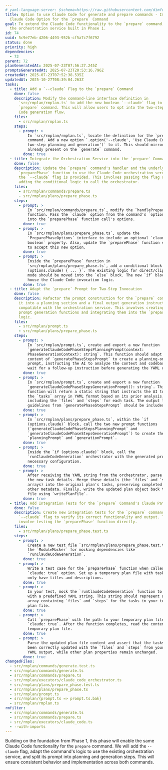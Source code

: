 ```yaml
---
# yaml-language-server: $schema=https://raw.githubusercontent.com/dimfeld/llmutils/main/schema/rmplan-plan-schema.json
title: Option to use Claude Code for generate and prepare commands - Implement
  Claude Code Option for the `prepare` Command
goal: To extend the Claude Code functionality to the `prepare` command, reusing
  the orchestration service built in Phase 1.
id: 74
uuid: 5c9e77eb-4206-4493-952b-cf5a7c7f6792
status: done
priority: high
dependencies:
  - 73
parent: 72
planGeneratedAt: 2025-07-23T07:56:27.245Z
promptsGeneratedAt: 2025-07-23T20:53:16.796Z
createdAt: 2025-07-23T07:52:38.535Z
updatedAt: 2025-10-27T08:39:04.263Z
tasks:
  - title: Add a `--claude` Flag to the `prepare` Command
    done: false
    description: Modify the command-line interface definition in
      `src/rmplan/rmplan.ts` to add the new boolean `--claude` flag to the
      `prepare` command. This will allow users to opt into the two-step Claude
      Code generation flow.
    files:
      - src/rmplan/rmplan.ts
    steps:
      - prompt: >
          In `src/rmplan/rmplan.ts`, locate the definition for the `prepare`
          command. Add a new option `.option('--claude', 'Use Claude Code for
          two-step planning and generation')` to it. This should mirror the flag
          already present on the `generate` command.
        done: true
  - title: Integrate the Orchestration Service into the `prepare` Command
    done: false
    description: Update the `prepare` command's handler and the underlying
      `preparePhase` function to use the Claude Code orchestration service when
      the `--claude` flag is provided. This involves passing the flag down and
      adding the conditional logic to call the orchestrator.
    files:
      - src/rmplan/commands/prepare.ts
      - src/rmplan/plans/prepare_phase.ts
    steps:
      - prompt: >
          In `src/rmplan/commands/prepare.ts`, modify the `handlePrepareCommand`
          function. Pass the `claude` option from the command's `options` object
          into the `preparePhase` function call's options.
        done: true
      - prompt: >
          In `src/rmplan/plans/prepare_phase.ts`, update the
          `PreparePhaseOptions` interface to include an optional `claude?:
          boolean` property. Also, update the `preparePhase` function signature
          to accept this new option.
        done: true
      - prompt: >
          Inside the `preparePhase` function in
          `src/rmplan/plans/prepare_phase.ts`, add a conditional block `if
          (options.claude) { ... }`. The existing logic for direct/clipboard
          mode should be moved into the `else` block. The new `if` block will
          house the Claude Code invocation logic.
        done: true
  - title: Adapt the `prepare` Prompt for Two-Step Invocation
    done: false
    description: Refactor the prompt construction for the `prepare` command to split
      it into a planning section and a final output generation instruction,
      compatible with the orchestration service. This involves creating new
      prompt generation functions and integrating them into the `preparePhase`
      logic.
    files:
      - src/rmplan/prompt.ts
      - src/rmplan/plans/prepare_phase.ts
    steps:
      - prompt: >
          In `src/rmplan/prompt.ts`, create and export a new function
          `generateClaudeCodePhaseStepsPlanningPrompt(context:
          PhaseGenerationContext): string`. This function should adapt the
          content of `generatePhaseStepsPrompt` to create a planning-only
          prompt, instructing the AI to analyze the context and codebase but to
          wait for a follow-up instruction before generating the YAML output.
        done: true
      - prompt: >
          In `src/rmplan/prompt.ts`, create and export a new function
          `generateClaudeCodePhaseStepsGenerationPrompt(): string`. This
          function will return a static string that instructs the AI to generate
          the `tasks` array in YAML format based on its prior analysis,
          including the `files` and `steps` for each task. The output format
          guidelines from `generatePhaseStepsPrompt` should be included.
        done: true
      - prompt: >
          In `src/rmplan/plans/prepare_phase.ts`, within the `if
          (options.claude)` block, call the two new prompt functions
          (`generateClaudeCodePhaseStepsPlanningPrompt` and
          `generateClaudeCodePhaseStepsGenerationPrompt`) to create the
          `planningPrompt` and `generationPrompt`.
        done: true
      - prompt: >
          Inside the `if (options.claude)` block, call the
          `runClaudeCodeGeneration` orchestrator with the generated prompts and
          necessary configuration.
        done: true
      - prompt: >
          After receiving the YAML string from the orchestrator, parse it to get
          the new task details. Merge these details (the `files` and `steps`
          arrays) into the original plan's tasks, preserving completed tasks and
          other metadata. Finally, write the updated plan object back to the
          file using `writePlanFile`.
        done: true
  - title: Add Integration Tests for the `prepare` Command's Claude Path
    done: false
    description: Create new integration tests for the `prepare` command with the
      `--claude` flag to verify its correct functionality and output. This will
      involve testing the `preparePhase` function directly.
    files:
      - src/rmplan/plans/prepare_phase.test.ts
    steps:
      - prompt: >
          Create a new test file `src/rmplan/plans/prepare_phase.test.ts`. Use
          the `ModuleMocker` for mocking dependencies like
          `runClaudeCodeGeneration`.
        done: true
      - prompt: >
          Write a test case for the `preparePhase` function when called with the
          `claude: true` option. Set up a temporary plan file with tasks that
          only have titles and descriptions.
        done: true
      - prompt: >
          In your test, mock the `runClaudeCodeGeneration` function to resolve
          with a predefined YAML string. This string should represent a `tasks`
          array containing `files` and `steps` for the tasks in your temporary
          plan file.
        done: true
      - prompt: >
          Call `preparePhase` with the path to your temporary plan file and
          `claude: true`. After the function completes, read the content of the
          temporary plan file.
        done: true
      - prompt: >
          Parse the updated plan file content and assert that the tasks have
          been correctly updated with the `files` and `steps` from your mocked
          YAML output, while other plan properties remain unchanged.
        done: true
changedFiles:
  - src/rmplan/commands/generate.test.ts
  - src/rmplan/commands/generate.ts
  - src/rmplan/commands/prepare.ts
  - src/rmplan/executors/claude_code_orchestrator.ts
  - src/rmplan/plans/prepare_phase.test.ts
  - src/rmplan/plans/prepare_phase.ts
  - src/rmplan/prompt.ts
  - src/rmplan/{prompt.ts => prompt.ts.bak}
  - src/rmplan/rmplan.ts
rmfilter:
  - src/rmplan/commands/generate.ts
  - src/rmplan/commands/prepare.ts
  - src/rmplan/executors/claude_code.ts
  - --with-imports
---
```


Building on the foundation from Phase 1, this phase will enable the same Claude Code functionality for the `prepare` command. We will add the `--claude` flag, adapt the command's logic to use the existing orchestration service, and split its prompt into planning and generation steps. This will ensure consistent behavior and implementation across both commands.
